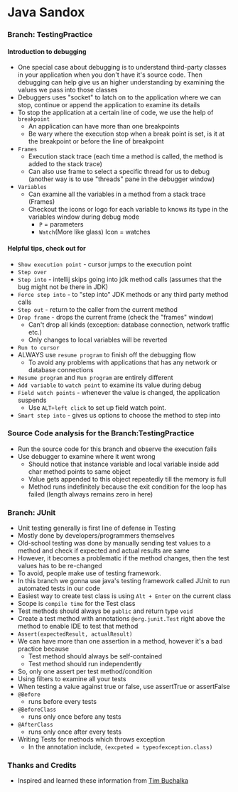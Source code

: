 # Java Sandox

### Branch: TestingPractice
#### Introduction to debugging
* One special case about debugging is to understand third-party classes in your application when you don't have it's source code. Then debugging can help give us an higher understanding by examining the values we pass into those classes
* Debuggers uses "socket" to latch on to the application where we can stop, continue or append the application to examine its details
* To stop the application at a certain line of code, we use the help of `breakpoint`
    * An application can have more than one breakpoints
    * Be wary where the execution stop when a break point is set, is it at the breakpoint or before the line of breakpoint
* `Frames`
    * Execution stack trace (each time a method is called, the method is added to the stack trace)
    *  Can also use frame to select a specific thread for us to debug (another way is to use "threads" pane in the debugger window)
* `Variables`
    * Can examine all the variables in a method from a stack trace (Frames)
    * Checkout the icons or logo for each variable to knows its type in the variables window during debug mode
        * `P` = parameters
        * `Watch`(More like glass) Icon = watches

#### Helpful tips, check out for
* `Show execution point` - cursor jumps to the execution point
* `Step over`
* `Step into` - intellij skips going into jdk method calls (assumes that the bug might not be there in JDK)
* `Force step into` - to "step into" JDK methods or any third party method calls
* `Step out` - return to the caller from the current method
* `Drop frame` - drops the current frame (check the "frames" window)
    * Can't drop all kinds (exception: database connection, network traffic etc.)
    * Only changes to local variables will be reverted
* `Run to cursor`
* ALWAYS use `resume program` to finish off the debugging flow
    * To avoid any problems with applications that has any network or database connections
* `Resume program` and `Run program` are entirely different
* `Add variable` to `watch point` to examine its value during debug
* `Field watch points` - whenever the value is changed, the application suspends
    * Use `ALT+left click` to set up field watch point.
* `Smart step into` - gives us options to choose the method to step into

### Source Code analysis for the Branch:TestingPractice
* Run the source code for this branch and observe the execution fails
* Use debugger to examine where it went wrong
    * Should notice that instance variable and local variable inside add char method points to same object
    * Value gets appended to this object repeatedly till the memory is full
    * Method runs indefinitely because the exit condition for the loop has failed (length always remains zero in here)

### Branch: JUnit
* Unit testing generally is first line of defense in Testing
* Mostly done by developers/programmers themselves
* Old-school testing was done by manually sending test values to a method and check if expected and actual results are same
* However, it becomes a problematic if the method changes, then the test values has to be re-changed
* To avoid, people make use of testing framework.
* In this branch we gonna use java's testing framework called JUnit to run automated tests in our code
* Easiest way to create test class is using `Alt + Enter` on the current class
* Scope is `compile time` for the Test class
* Test methods should always be `public` and return type `void`
* Create a test method with annotations `@org.junit.Test` right above the method to enable IDE to test that method
* `Assert(expectedResult, actualResult)`
* We can have more than one assertion in a method, however it's a bad practice because
    * Test method should always be self-contained
    * Test method should run independently
* So, only one assert per test method/condition
* Using filters to examine all your tests
* When testing a value against true or false, use assertTrue or assertFalse
* `@Before` 
    * runs before every tests
* `@BeforeClass`
    * runs only once before any tests 
* `@AfterClass`
    * runs only once after every tests
* Writing Tests for methods which throws exception
    * In the annotation include, `(excpeted = typeofexception.class)`





### Thanks and Credits
* Inspired and learned these information from [Tim Buchalka](https://www.udemy.com/java-the-complete-java-developer-course/learn/v4/overview)
